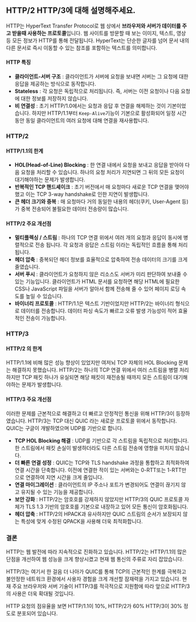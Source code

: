 ## HTTP/2 HTTP/3에 대해 설명해주세요.

HTTP는 HyperText Transfer Protocol로 웹 상에서 **브라우저와 서버가 데이터를 주고 받을때 사용하는 프로토콜**입니다.
웹 사이트를 방문할 때 보는 이미지, 텍스트, 영상 등 모든 정보가 HTTP를 통해 전달됩니다.
HyperText는 단순한 글자를 넘어 문서 내의 다른 문서로 즉시 이동할 수 있는 참조를 포함하는 텍스트를 의미합니다.

#### HTTP 특징
* **클라이언트-서버 구조** : 클라이언트가 서버에 요청을 보내면 서버는 그 요청에 대한 응답을 제공하는 방식으로 동작합니다.
* **Stateless** : 각 요청은 독립적으로 처리됩니다. 즉, 서버는 이전 요청이나 다음 요청에 대한 정보를 저장하지 않습니다.
* **비 연결성** : 초기 HTTP/1.0에서는 요청과 응답 후 연결을 해제하는 것이 기본이었습니다.
하지만 HTTP/1.1부터 `Keep-Alive`기능이 기본으로 활성화되어 일정 시간 동안 동일 클라이언트의 여러 요청에 대해 연결을 재사용합니다.

### HTTP/2
#### HTTP/1.1의 한계
* **HOL(Head-of-Line) Blocking** : 한 연결 내에서 요청을 보내고 응답을 받아야 다음 요청을 처리할 수 있습니다. 하나의 요청 처리가 지연되면 그 뒤의 모든 요청이 대기해야하는 문제가 발생합니다.
* **반복적인 TCP 핸드셰이크** : 초기 버전에서 매 요청마다 새로운 TCP 연결을 맺어야 했고 이는 TCP 3-way handshake로 인한 지연이 발생합니다.
* **큰 헤더 크기와 중복** : 매 요청마다 거의 동일한 내용의 헤더(쿠키, User-Agent 등)가 중복 전송되어 불필요한 데이터 전송량이 많습니다.

#### HTTP/2 주요 개선점
* **멀티플렉싱 / 스트림** : 하나의 TCP 연결 위에서 여러 개의 요청과 응답이 동시에 병렬적으로 전송 됩니다. 각 요청과 응답은 스트림 이라는 독립적인 흐름을 통해 처리됩니다.
* **헤더 압축** : 중복되던 헤더 정보를 효율적으로 압축하여 전송 데이터의 크기를 크게 줄였습니다.
* **서버 푸시** : 클라이언트가 요청하지 않은 리소스도 서버가 미리 판단하여 보내줄 수 있는 기능입니다. 
클라이언트가 HTML 문서를 요청하면 해당 HTML에 필요한 CSS나 JavaScript 파일을 서버가 알아서 함께 전송해 줄 수 있어 페이지 로딩 속도를 높일 수 있습니다.
* **바이너리 프로토콜** : HTTP/1.1은 텍스트 기반이었지만 HTTP/2는 바이너리 형식으로 데이터를 전송합니다.
데이터 파싱 속도가 빠르고 오류 발생 가능성이 적어 효율적인 전송이 가능합니다.


### HTTP/3
#### HTTP/2 의 한계
HTTP/1.1에 비해 많은 성능 향상이 있었지만 여저뇌 TCP 자체의 HOL Blocking 문제는 해결하지 못했습니다.
HTTP/2는 하나의 TCP 연결 위에서 여러 스트림을 병렬 처리하지만 TCP 패킷 하나가 유실되면 해당 패킷이 재전송될 때까지 모든 스트림이 대기해야하는 문제가 발생합니다.

#### HTTP/3 주요 개선점
이러한 문제를 근본적으로 해결하고 더 빠르고 안정적인 통신을 위해 HTTP/3이 등장하였습니다.
HTTP/3는 TCP 대신 QUIC 라는 새로운 프로토콜 위에서 동작합니다. QUIC는 구글이 개발하였으며 UDP를 기반으로 합니다.

* **TCP HOL Blocking 해결** : UDP를 기반으로 각 스트림을 독립적으로 처리합니다. 한 스트림에서 패킷 손실이 발생하더라도 다른 스트림 전송에 영향을 미치지 않습니다.
* **더 빠른 연결 성정** : QUIC는 TCP와 TLS handshake 과정을 통합하고 최적화하여 연결 시간을 단축합니다. 이전에 연결한 적이 있는 서버와는 0-RTT또는 1-RTT만으로 연결하여 지연 시간을 크게 줄입니다.
* **연결 마이그레이션** : 클라이언트의 IP 주소나 포트가 변경되어도 연결이 끊기지 않고 유지될 수 있는 기능을 제공합니다.
* **보안 강화** : HTTP/2는 암호호를 강제하지 않았지만 HTTP/3의 QUIC 프로토콜 자체가 TLS 1.3 기반의 암호호를 기본으로 내장하고 있어 모든 통신이 암호화됩니다.
* **헤더 압축** : HTTP/2의 HPACK과 유사하지만 QUIC 스트림의 순서가 보장되지 않는 특성에 맞게 수정된 QPACK을 사용해 더욱 최적화합니다.


### 결론
HTTP는 웹 발전에 따라 지속적으로 진화하고 있습니다.
HTTP/2는 HTTP/1.1의 많은 단점을 개선하여 웹 성능을 크게 향상시켰고 현재 웹 통신의 주류로 자리 잡았습니다.

HTTP/3는 여기서 한 걸음 더 나아가 QUIC를 통해 TCP의 근본적인 한계를 극복하고 불안정한 네트워크 환경에서 사용자 경험을 크게 개선할 잠재력을 가지고 있습니다.
현재 주요 브라우저와 서버 기술이 HTTP/3를 적극적으로 지원함에 따라 앞으로 HTTP/3의 사용은 더욱 확대될 것입니다.

HTTP 요청의 점유율을 보면 HTTP/1.1이 10%, HTTP/2가 60% HTTP/3이 30% 정도로 분포되어 있습니다.
